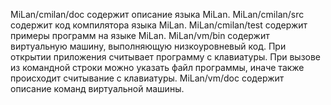 MiLan/cmilan/doc содержит описание языка MiLan.
MiLan/cmilan/src содержит код компилятора языка MiLan.
MiLan/cmilan/test содержит примеры программ на языке MiLan.
MiLan/vm/bin содержит виртуальную машину, выполняющую низкоуровневый код. При открытии приложения считывает программу с клавиатуры. При вызове из командной строки можно указать файл программы, иначе также происходит считывание с клавиатуры.
MiLan/vm/doc содержит описание команд виртуальной машины.